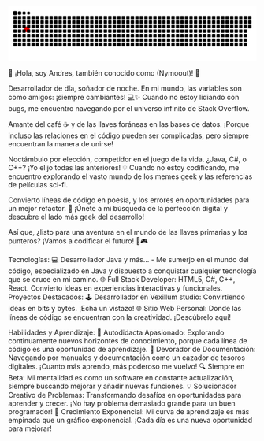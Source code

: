 
<a href=#><img src="contributions.svg"></a>

👋 ¡Hola, soy Andres, también conocido como (Nymoout)! 🚀

Desarrollador de día, soñador de noche. En mi mundo, las variables son como amigos: ¡siempre cambiantes! 💻✨ Cuando no estoy lidiando con bugs, me encuentro navegando por el universo infinito de Stack Overflow.

Amante del café ☕ y de las llaves foráneas en las bases de datos. ¡Porque incluso las relaciones en el código pueden ser complicadas, pero siempre encuentran la manera de unirse!

Noctámbulo por elección, competidor en el juego de la vida. ¿Java, C#, o C++? ¡Yo elijo todas las anteriores! 💡 Cuando no estoy codificando, me encuentro explorando el vasto mundo de los memes geek y las referencias de películas sci-fi.

Convierto líneas de código en poesía, y los errores en oportunidades para un mejor refactor. 🌌 ¡Únete a mi búsqueda de la perfección digital y descubre el lado más geek del desarrollo!

Así que, ¿listo para una aventura en el mundo de las llaves primarias y los punteros? ¡Vamos a codificar el futuro! 🚀🎮

Tecnologías:
  💻 Desarrollador Java y más... - Me sumerjo en el mundo del código, especializado en Java y dispuesto a conquistar        cualquier tecnología que se cruce en mi camino.
  🌐 Full Stack Developer: HTML5, C#, C++, React. Convierto ideas en experiencias interactivas y funcionales.
Proyectos Destacados:
  🕹️ Desarrollador en Vexillum studio: Convirtiendo ideas en bits y bytes. ¡Echa un vistazo!
  🌐 Sitio Web Personal: Donde las líneas de código se encuentran con la creatividad. ¡Descúbrelo aquí!
  
Habilidades y Aprendizaje:
🚀 Autodidacta Apasionado: Explorando continuamente nuevos horizontes de conocimiento, porque cada línea de código es una oportunidad de aprendizaje.
📖 Devorador de Documentación: Navegando por manuales y documentación como un cazador de tesoros digitales. ¡Cuanto más aprendo, más poderoso me vuelvo!
🔍 Siempre en Beta: Mi mentalidad es como un software en constante actualización, siempre buscando mejorar y añadir nuevas funciones.
💡 Solucionador Creativo de Problemas: Transformando desafíos en oportunidades para aprender y crecer. ¡No hay problema demasiado grande para un buen programador!
🌱 Crecimiento Exponencial: Mi curva de aprendizaje es más empinada que un gráfico exponencial. ¡Cada día es una nueva oportunidad para mejorar!
